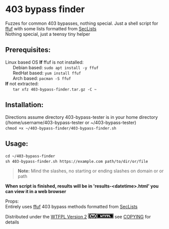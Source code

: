 # 403 bypass finder
Fuzzes for common 403 bypasses, nothing special. Just a shell script for [ffuf](https://github.com/ffuf/ffuf) with some lists formatted from [SecLists](https://github.com/danielmiessler/SecLists)  
Nothing special, just a teensy tiny helper

## Prerequisites:
Linux based OS
**If** ffuf is not installed:  
&nbsp;&nbsp;&nbsp;&nbsp;&nbsp;&nbsp;Debian based: `sudo apt install -y ffuf`  
&nbsp;&nbsp;&nbsp;&nbsp;&nbsp;&nbsp;RedHat based: `yum install ffuf`  
&nbsp;&nbsp;&nbsp;&nbsp;&nbsp;&nbsp;Arch based: `pacman -S ffuf`  
**If** not extracted:  
&nbsp;&nbsp;&nbsp;&nbsp;&nbsp;&nbsp;`tar xfz 403-bypass-finder.tar.gz -C ~`  
  
## Installation: 
Directions assume directory 403-bypass-tester is in your home directory (/home/username/403-bypass-tester or ~/403-bypass-tester)  
`chmod +x ~/403-bypass-finder/403-bypass-finder.sh`  
  
## Usage:  
`cd ~/403-bypass-finder`  
`sh 403-bypass-finder.sh https://example.com path/to/dir/or/file`  
> **Note:** Mind the slashes, no starting or ending slashes on domain or or path  
  
**When script is finished, results will be in 'results-\<datetime>.html' you can view it in a web browser**  
  
Props:  
Entirely uses [ffuf](https://github.com/ffuf/ffuf) 
403 bypass methods formatted from [SecLists](https://github.com/danielmiessler/SecLists)  
  
Distributed under the [WTFPL Version 2](//www.wtfpl.net/) [![WTFPL](assets/wtfpl-badge.png)](//www.wtfpl.net/) see [COPYING](COPYING.txt) for details